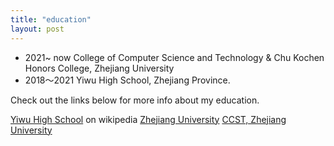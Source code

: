 ```yaml
---
title: "education"
layout: post
---
```

- 2021~ now College of Computer Science and Technology & Chu Kochen Honors College, Zhejiang University
- 2018～2021 Yiwu High School, Zhejiang Province.

Check out the links below for more info about my education.

 [Yiwu High School][ywhs] on wikipedia
 [Zhejiang University][zju]
 [CCST, Zhejiang University][ccst]


[ywhs]: https://zh.wikipedia.org/wiki/%E6%B5%99%E6%B1%9F%E7%9C%81%E4%B9%89%E4%B9%8C%E4%B8%AD%E5%AD%A6
[zju]: https://www.zju.edu.cn/english/
[ccst]: http://www.en.cs.zju.edu.cn/
